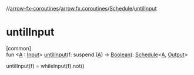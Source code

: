 //[arrow-fx-coroutines](../../../index.md)/[arrow.fx.coroutines](../index.md)/[Schedule](index.md)/[untilInput](until-input.md)

# untilInput

[common]\
fun &lt;[A](until-input.md) : [Input](index.md)&gt; [untilInput](until-input.md)(f: suspend ([A](until-input.md)) -&gt; [Boolean](https://kotlinlang.org/api/latest/jvm/stdlib/kotlin/-boolean/index.html)): [Schedule](index.md)&lt;[A](until-input.md), [Output](index.md)&gt;

untilInput(f) = whileInput(f).not()

